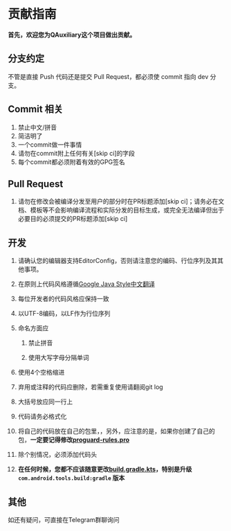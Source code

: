 # 贡献指南

**首先，欢迎您为QAuxiliary这个项目做出贡献。**

## 分支约定

不管是直接 Push 代码还是提交 Pull Request，都必须使 commit 指向 dev 分支。

## Commit 相关

1. 禁止中文/拼音
2. 简洁明了
3. 一个commit做一件事情
4. 请勿在commit附上任何有关[skip ci]的字段
5. 每个commit都必须附着有效的GPG签名

## Pull Request

1. 请勿在修改会被编译分发至用户的部分时在PR标题添加[skip ci]；请务必在文档、模板等不会影响编译流程和实际分发的目标生成，或完全无法编译但出于必要目的必须提交的PR标题添加[skip ci]

## 开发

1. 请确认您的编辑器支持EditorConfig，否则请注意您的编码、行位序列及其其他事项。

2. 在原则上代码风格遵循[Google Java Style](https://google.github.io/styleguide/javaguide.html)[中文翻译](https://github.com/fantasticmao/google-java-style-guide-zh_cn)

3. 每位开发者的代码风格应保持一致

4. 以UTF-8编码，以LF作为行位序列

5. 命名方面应
    1. 禁止拼音

    2. 使用大写字母分隔单词
6. 使用4个空格缩进

7. 弃用或注释的代码应删除，若需重复使用请翻阅git log

8. 大括号放应同一行上

9. 代码请务必格式化

10. 将自己的代码放在自己的包里，，另外，应注意的是，如果你创建了自己的包，**一定要记得修改[proguard-rules.pro](app/proguard-rules.pro)**

11. 除个别情况，必须添加代码头

12. **在任何时候，您都不应该随意更改[build.gradle.kts](build.gradle.kts)，特别是升级 `com.android.tools.build:gradle` 版本**

## 其他

如还有疑问，可直接在Telegram群聊询问
